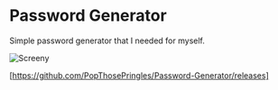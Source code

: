 # Password Generator
Simple password generator that I needed for myself.

![Screeny](http://i.imgur.com/UO1nhQN.png)

[https://github.com/PopThosePringles/Password-Generator/releases]